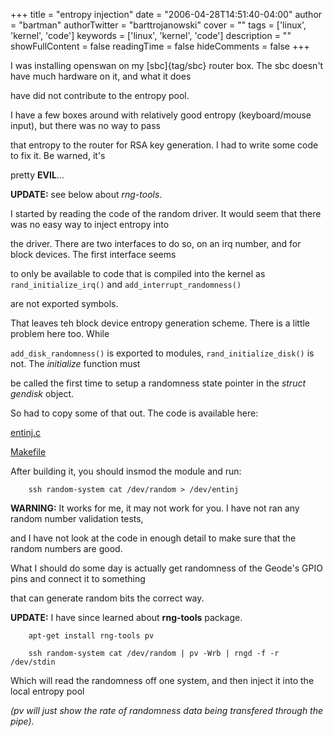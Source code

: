 +++
title = "entropy injection"
date = "2006-04-28T14:51:40-04:00"
author = "bartman"
authorTwitter = "barttrojanowski"
cover = ""
tags = ['linux', 'kernel', 'code']
keywords = ['linux', 'kernel', 'code']
description = ""
showFullContent = false
readingTime = false
hideComments = false
+++

I was installing openswan on my [sbc]{tag/sbc} router box.  The sbc doesn't have much hardware on it, and what it does

have did not contribute to the entropy pool.  



I have a few boxes around with relatively good entropy (keyboard/mouse input), but there was no way to pass 

that entropy to the router for RSA key generation.  I had to write some code to fix it.  Be warned, it's 

pretty **EVIL**...



**UPDATE:** see below about *rng-tools*.



<!--more-->



I started by reading the code of the random driver.  It would seem that there was no easy way to inject entropy into

the driver.  There are two interfaces to do so, on an irq number, and for block devices.  The first interface seems

to only be available to code that is compiled into the kernel as `rand_initialize_irq()` and `add_interrupt_randomness()`

are not exported symbols.



That leaves teh block device entropy generation scheme.  There is a little problem here too.  While

`add_disk_randomness()` is exported to modules, `rand_initialize_disk()` is not.  The *initialize* function must

be called the first time to setup a randomness state pointer in the *struct gendisk* object.



So had to copy some of that out.  The code is available here:

[entinj.c](/~bart/snippets/entropy-injector/entinj.c)

[Makefile](/~bart/snippets/entropy-injector/Makefile)



After building it, you should insmod the module and run:



        ssh random-system cat /dev/random > /dev/entinj



**WARNING:**  It works for me, it may not work for you.  I have not ran any random number validation tests, 

and I have not look at the code in enough detail to make sure that the random numbers are good.  



What I should do some day is actually get randomness of the Geode's GPIO pins and connect it to something 

that can generate random bits the correct way.



**UPDATE:** I have since learned about **rng-tools** package.



        apt-get install rng-tools pv

        ssh random-system cat /dev/random | pv -Wrb | rngd -f -r /dev/stdin



Which will read the randomness off one system, and then inject it into the local entropy pool

*(pv will just show the rate of randomness data being transfered through the pipe)*.


